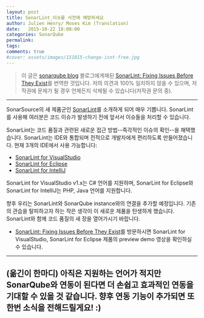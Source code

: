 ```yaml
---
layout: post
title: SonarLint_이슈를 사전에 예방하세요
author: Julien Henry/ Moses Kim (Translation)
date:   2015-10-22 18:00:00
categories: SonarQube
permalink:
tags:
comments: true
#cover: assets/images/151015-change-isnt-free.jpg
---
```


> 이 글은 [sonarqube blog][sonarqube-web-blog] 블로그에게재된 [SonarLint: Fixing Issues Before They Exist][sonarlint-fixing-issues-before-they-exist]를 번역한 것입니다.
저의 의견과 100% 일치하지 않을 수 있으며, 저작권에 문제가 될 경우 언제든지 삭제될 수 있습니다(저작권 문의 중).

---

SonarSource의 새 제품군인 [SonarLint][sonarlint-link]를 소개하게 되어 매우 기쁩니다. SonarLint를 사용해 여러분은 코드 이슈가 발생하기 전에 앞서서 이슈들을 처리할 수 있습니다.

SonarLint는 코드 품질과 관련된 새로운 접근 방법--즉각적인 이슈의 확인--을 채택했습니다. SonarLint는 IDE와 통합되며 전적으로 개발자에게 편리하도록 만들어졌습니다. 현재 3개의 IDE에서 사용 가능합니다:

* [SonarLint for VisualStudio][sonarlint-for-vs]
* [SonarLint for Eclipse][sonarlibt-for-eclipse]
* [SonarLint for IntelliJ][sonarlint-for-intellij]

SonarLint for VisualStudio v1.x는 C# 언어를 지원하며, SonarLint for Eclipse와 SonarLint for IntelliJ는 PHP, Java 언어를 지원합니다.

향후 우리는 SonarLint와 SonarQube instance와의 연결을 추가할 예정입니다. 기존의 관습을 탈피하고자 하는 작은 생각이 이 새로운 제품을 탄생하게 했습니다. SonarLint와 함께 코드 품질의 새 장을 열어가시기 바랍니다.

* [SonarLint: Fixing Issues Before They Exist][sonarlint-fixing-issues-before-they-exist]를 방문하시면 SonarLint for VisualStudio, SonarLint for Eclipse 제품의 preview demo 영상을 확인하실 수 있습니다.

----
(옮긴이 한마디) 아직은 지원하는 언어가 적지만 SonarQube와 연동이 된다면 더 손쉽고 효과적인 연동을 기대할 수 있을 것 같습니다. 향후 연동 기능이 추가되면 또 한번 소식을 전해드릴게요! :)
<br><br><br>
---

[sonarqube-web-blog]: http://www.sonarqube.org/category/blog
[sonarlint-fixing-issues-before-they-exist]: http://www.sonarqube.org/sonarlint-fixing-issues-before-they-exist/
[sonarlint-link]: http://www.sonarlint.org/index.html
[sonarlint-for-vs]: http://www.sonarlint.org/visualstudio/index.html
[sonarlibt-for-eclipse]: http://www.sonarlint.org/eclipse/index.html
[sonarlint-for-intellij]: http://www.sonarlint.org/intellij/index.html
